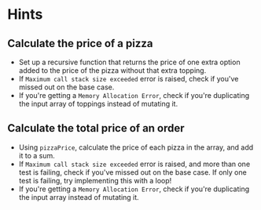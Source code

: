 # Hints

## Calculate the price of a pizza

- Set up a recursive function that returns the price of one extra option added to the price of the pizza without that extra topping.
- If `Maximum call stack size exceeded` error is raised, check if you've missed out on the base case.
- If you're getting a `Memory Allocation Error`, check if you're duplicating the input array of toppings instead of mutating it.

## Calculate the total price of an order

- Using `pizzaPrice`, calculate the price of each pizza in the array, and add it to a sum.
- If `Maximum call stack size exceeded` error is raised, and more than one test is failing, check if you've missed out on the base case. If only one test is failing, try implementing this with a loop!
- If you're getting a `Memory Allocation Error`, check if you're duplicating the input array instead of mutating it.
